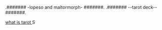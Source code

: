 .####### -lopeso and maltormorph- #######.
.#######     --tarot deck--       #######.

<a href="https://en.wikipedia.org/wiki/Tarot" target="blank">what is tarot </a>
S